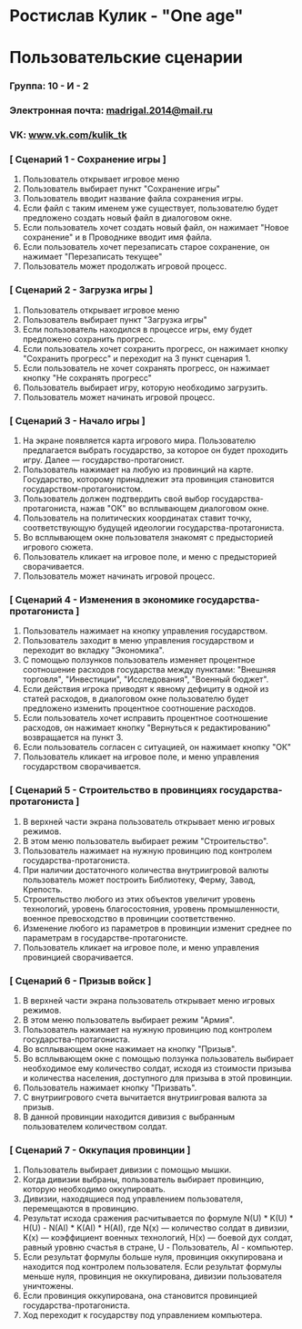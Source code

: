 # Ростислав Кулик - "One age"
# Пользовательские сценарии

### Группа: 10 - И - 2
### Электронная почта: madrigal.2014@mail.ru
### VK: www.vk.com/kulik_tk


### [ Сценарий 1 - Сохранение игры ]

1. Пользователь открывает игровое меню
2. Пользователь выбирает пункт "Сохранение игры"
3. Пользователь вводит название файла сохранения игры.
4. Если файл с таким именем уже существует, пользователю будет предложено создать новый файл в диалоговом окне.
5. Если пользователь хочет создать новый файл, он нажимает "Новое сохранение" и в Проводнике вводит имя файла.
6. Если пользователь хочет перезаписать старое сохранение, он нажимает "Перезаписать текущее"
7. Пользователь может продолжать игровой процесс.

### [ Сценарий 2 - Загрузка игры ]

1. Пользователь открывает игровое меню
2. Пользователь выбирает пункт "Загрузка игры"
3. Если пользователь находился в процессе игры, ему будет предложено сохранить прогресс.
4. Если пользователь хочет сохранить прогресс, он нажимает кнопку "Сохранить прогресс" и переходит на 3 пункт сценария 1.
5. Если пользователь не хочет сохранять прогресс, он нажимает кнопку "Не сохранять прогресс"
6. Пользователь выбирает игру, которую необходимо загрузить.
7. Пользователь может начинать игровой процесс.


### [ Сценарий 3 - Начало игры ]

1. На экране появляется карта игрового мира. Пользователю предлагается выбрать государство, за которое он будет проходить игру. Далее — государство-протагонист.
2. Пользователь нажимает на любую из провинций на карте. Государство, которому принадлежит эта провинция становится государством-протагонистом. 
3. Пользователь должен подтвердить свой выбор государства-протагониста, нажав "ОК" во всплывающем диалоговом окне.
4. Пользователь на политических координатах ставит точку, соответствующую будущей идеологии государства-протагониста.
5. Во всплывающем окне пользователя знакомят с предысторией игрового сюжета.
6. Пользователь кликает на игровое поле, и меню с предысторией сворачивается.
7. Пользователь может начинать игровой процесс.


### [ Сценарий 4 - Изменения в экономике государства-протагониста ]
1. Пользователь нажимает на кнопку управления государством.
2. Пользователь заходит в меню управления государством и переходит во вкладку "Экономика".
3. С помощью ползунков пользователь изменяет процентное соотношение расходов государства между пунктами: "Внешняя торговля", "Инвестиции", "Исследования", "Военный бюджет".
4. Если действия игрока приводят к явному дефициту в одной из статей расходов, в диалоговом окне пользователю будет предложено изменить процентное соотношение расходов.
5. Если пользователь хочет исправить процентное соотношение расходов, он нажимает кнопку "Вернуться к редактированию" возвращается на пункт 3.
6. Если пользователь согласен с ситуацией, он нажимает кнопку "ОК"
4. Пользователь кликает на игровое поле, и меню управления государством сворачивается.



### [ Сценарий 5 - Строительство в провинциях государства-протагониста ]

1. В верхней части экрана пользователь открывает меню игровых режимов.
2. В этом меню пользователь выбирает режим "Строительство".
3. Пользователь нажимает на нужную провинцию под контролем государства-протагониста.
4. При наличии достаточного количества внутриигровой валюты пользователь может построить Библиотеку, Ферму, Завод, Крепость.
5. Строительство любого из этих объектов увеличит уровень технологий, уровень благосостояния, уровень промышленности, военное превосходство в провинции соответственно.
6. Изменение любого из параметров в провинции изменит среднее по параметрам в государстве-протагонисте.
7. Пользователь кликает на игровое поле, и меню управления провинцией сворачивается.


### [ Сценарий 6 - Призыв войск ]
1. В верхней части экрана пользователь открывает меню игровых режимов.
2. В этом меню пользователь выбирает режим "Армия".
3. Пользователь нажимает на нужную провинцию под контролем государства-протагониста.
4. Во всплывающем окне нажимает на кнопку "Призыв".
5. Во всплывающем окне с помощью ползунка пользователь выбирает необходимое ему количество солдат, исходя из стоимости призыва и количества населения, доступного для призыва в этой провинции.
6. Пользователь нажимает кнопку "Призвать".
7. С внутриигрового счета вычитается внутриигровая валюта за призыв.
8. В данной провинции находится дивизия с выбранным пользователем количеством солдат.


### [ Сценарий 7 - Оккупация провинции ]

1. Пользователь выбирает дивизии с помощью мышки.
2. Когда дивизии выбраны, пользователь выбирает провинцию, которую необходимо оккупировать.
3. Дивизии, находящиеся под управлением пользователя, перемещаются в провинцию.
4. Результат исхода сражения расчитывается по формуле N(U) * K(U) * H(U) - N(AI) * K(AI) * H(AI), где N(x) — количество солдат в дивизии, K(x) — коэффициент военных технологий, H(x) — боевой дух солдат, равный уровню счастья в стране, U - Пользователь, AI - компьютер. 
5. Если результат формулы больше нуля, провинция оккупирована и находится под контролем пользователя. Если результат формулы меньше нуля, провинция не оккупирована, дивизии пользователя уничтожены.
6. Если провинция оккупирована, она становится провинцией государства-протагониста.
7. Ход переходит к государству под управлением компьютера.
